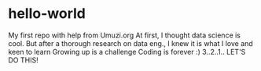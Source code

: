 # hello-world
My first repo with help from Umuzi.org
At first, I thought data science is cool. But after a thorough research on data eng., I knew it is what I love and keen to learn
Growing up is a challenge
Coding is forever :)
3..2..1.. LET'S DO THIS!
